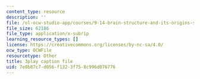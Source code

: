 ```yaml
---
content_type: resource
description: ''
file: /ol-ocw-studio-app/courses/9-14-brain-structure-and-its-origins-spring-2014/7e8b87c7d056f1323f758c996d076776_555130.srt
file_size: 62186
file_type: application/x-subrip
learning_resource_types: []
license: https://creativecommons.org/licenses/by-nc-sa/4.0/
ocw_type: OCWFile
resourcetype: Other
title: 3play caption file
uid: 7e8b87c7-d056-f132-3f75-8c996d076776
---
```

